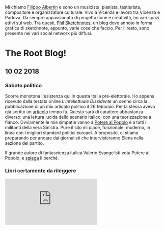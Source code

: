 Mi chiamo [Filippo Albertin](http://www.filippoalbertin.com) e sono un musicista, pianista, tastierista, compositore e organizzatore culturale. Vivo a Vicenza e lavoro tra Vicenza e Padova. Da sempre appassionato di progettazione e creatività, ho vari spazi attivi sul web. Tra questi, [Phil Sketchnotes](http://philsketchnotes.wordpress.com), un blog dove annoto in forma grafica di sketchnote, appunto, varie cose che faccio. Per il resto, sono presente nei vari social network più diffusi.

# The Root Blog!

## 10 02 2018

### Sabato politico

Scorre monotona l'esistenza qui in questa Italia pre-elettorale. Ho appena ricevuto dalla testata online *L'Intellettuale Dissidente* un cenno circa la pubblicazione di un mio articolo politico il 26 febbraio. Per la stessa avevo già scritto un [articolo](http://www.lintellettualedissidente.it/societa/piramidi-hanno-occhi-massoneria/) tempo fa. Questo sarà di carattere abbastanza diverso: una lettura lucida dello scenario italico, con una teorizzazione a fianco. Ovviamente le mie simpatie vanno a [Potere al Popolo](https://poterealpopolo.org/) e a tutti i militanti della vera Sinistra. Pure il sito mi piace, funzionale, moderno, in linea con i migliori standard politici europei. A proposito, ci stiamo preparando per andare dai giornalisti che intervisteranno Elena nella sezione del partito.

Il grande autore di fantascienza italica Valerio Evangelisti vota Potere al Popolo, e [spiega](https://www.youtube.com/watch?v=MS9kZOLUcFA&t=93s) il perché.

### Libri certamente da rileggere

![foucault](http://image.anobii.com/anobi/image_book.php?item_id=01709ef5994a106f00)
